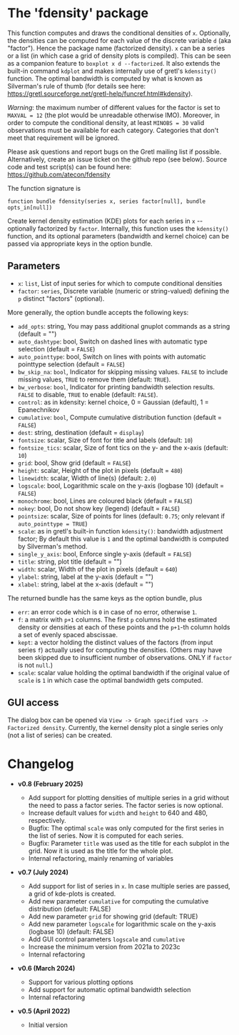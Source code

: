 # The 'fdensity' package

This function computes and draws the conditional densities of `x`. Optionally, the densities can be computed for each value of the discrete variable `d` (aka "factor"). Hence the package name (factorized density). `x` can be a series or a list (in which case a grid of density plots is compiled). This can be seen as a companion feature to `boxplot x d --factorized`. It also extends the built-in command `kdplot` and makes internally use of gretl's `kdensity()` function. The optimal bandwidth is computed by what is known as Silverman's rule of thumb (for details see here: https://gretl.sourceforge.net/gretl-help/funcref.html#kdensity).

_Warning_: the maximum number of different values for the factor is set to `MAXVAL = 12` (the plot would be unreadable otherwise IMO). Moreover, in order to compute the conditional density, at least `MINOBS = 30` valid observations must be available for each category. Categories that don't meet that requirement will be ignored.

Please ask questions and report bugs on the Gretl mailing list if possible. Alternatively, create an issue ticket on the github repo (see below).
Source code and test script(s) can be found here: https://github.com/atecon/fdensity

The function signature is

```
function bundle fdensity(series x, series factor[null], bundle opts_in[null])
```

Create kernel density estimation (KDE) plots for each series in `x` -- optionally factorized by `factor`. Internally, this function uses the `kdensity()` function, and its optional parameters (bandwidth and kernel choice) can be passed via appropriate keys in the option bundle.

## Parameters

- `x`:  `list`, List of input series for which to compute conditional densities
- `factor`:  `series`, Discrete variable (numeric or string-valued) defining the `p` distinct "factors" (optional).

More generally, the option bundle accepts the following keys:

- `add_opts`: string, You may pass additional gnuplot commands as a string (default = "")
- `auto_dashtype`: bool, Switch on dashed lines with automatic type selection (default = `FALSE`)
- `auto_pointtype`: bool, Switch on lines with points with automatic pointtype selection (default = `FALSE`)
- `bw_skip_na`: `bool`, Indicator for skipping missing values. `FALSE` to include missing values, `TRUE` to remove them (default: `TRUE`).
- `bw_verbose`: `bool`, Indicator for printing bandwidth selection results. `FALSE` to disable, `TRUE` to enable (default: `FALSE`).
- `control`: as in kdensity: kernel choice, 0 = Gaussian (default), 1 = Epanechnikov
- `cumulative`: `bool`, Compute cumulative distribution function (default = `FALSE`)
- `dest`: string, destination (default = `display`)
- `fontsize`: scalar, Size of font for title and labels (default: `10`)
- `fontsize_tics`: scalar, Size of font tics on the y- and the x-axis (default: `10`)
- `grid`: bool, Show grid (default = `FALSE`)
- `height`: scalar, Height of the plot in pixels (default = `480`)
- `linewidth`: scalar, Width of line(s) (default: `2.0`)
- `logscale`: bool, Logarithmic scale on the y-axis (logbase 10) (default = `FALSE`)
- `monochrome`: bool, Lines are coloured black (default = `FALSE`)
- `nokey`: bool, Do not show key (legend) (default = `FALSE`)
- `pointsize`: scalar, Size of points for lines (default: `0.75`; only relevant if `auto_pointtype = TRUE`)
- `scale`: as in gretl's built-in function `kdensity()`: bandwidth adjustment factor; By default this value is `1` and the optimal bandwidth is computed by Silverman's method.
- `single_y_axis`: bool, Enforce single y-axis (default = `FALSE`)
- `title`: string, plot title (default = "")
- `width`: scalar, Width of the plot in pixels (default = `640`)
- `ylabel`: string, label at the y-axis (default = "")
- `xlabel`: string, label at the x-axis (default = "")

The returned bundle has the same keys as the option bundle, plus

- `err`: an error code which is `0` in case of no error, otherwise `1`.
- `f`: a matrix with `p+1` columns. The first `p` columns hold the estimated density or densities at each of these points and the `p+1`-th column holds a set of evenly spaced abscissae.
- `kept`: a vector holding the distinct values of the factors (from input series `f`) actually used for computing the densities. (Others may have been skipped due to insufficient number of observations. ONLY if `factor` is not `null`.)
- `scale`: scalar value holding the optimal bandwidth if the original value of `scale` is `1` in which case the optimal bandwidth gets computed.


## GUI access

The dialog box can be opened via `View -> Graph specified vars -> Factorized density`. Currently, the kernel density plot a single series only (not a list of series) can be created.


# Changelog

* **v0.8 (February 2025)**
    * Add support for plotting densities of multiple series in a grid without the need to pass a factor series. The factor series is now optional.
    * Increase default values for `width` and `height` to 640 and 480, respectively.
    * Bugfix: The optimal `scale` was only computed for the first series in the list of series. Now it is computed for each series.
    * Bugfix: Parameter `title` was used as the title for each subplot in the grid. Now it is used as the title for the whole plot.
    * Internal refactoring, mainly renaming of variables

* **v0.7 (July 2024)**
    * Add support for list of series in `x`. In case multiple series are passed, a grid of kde-plots is created.
    * Add new parameter `cumulative` for computing the cumulative distribution (default: FALSE)
    * Add new parameter `grid` for showing grid (default: TRUE)
    * Add new parameter `logscale` for logarithmic scale on the y-axis (logbase 10) (default: FALSE)
    * Add GUI control parameters `logscale` and `cumulative`
    * Increase the minimum version from 2021a to 2023c
    * Internal refactoring

* **v0.6 (March 2024)**
    * Support for various plotting options
    * Add support for automatic optimal bandwidth selection
    * Internal refactoring

* **v0.5 (April 2022)**
    * Initial version
